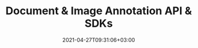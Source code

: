 ---
############################# Static ############################
layout: "product"
date: 2021-04-27T09:31:06+03:00
draft: false

############################# Head ############################
head_title: "Annotate with Cross-Platform Cloud APIs & SDKs"
head_description: "Document Annotation REST API & Cloud SDKs for .NET, Java, PHP, Ruby or cURL commands for REST APIs. Annotate PDF, Word, Excel, PPT, HTML, Image, CAD etc."

############################# Header ############################
title: "Document & Image Annotation API & SDKs"
description: "Annotate documents and images using cURL commands for annotation REST APIs or Cloud SDKs for .NET, Java, PHP, Python & Ruby‎"

############################# APIs ###############################
apis:
  enable: true

  api:
    # api loop
    - title: "GroupDocs.Annotation Cloud SDKs Include"
      
      api_product:
        # api_product loop
        - link: "/annotation/curl/"
          img_alt: "GroupDocs.Annotation Cloud for cURL"
          image: "/sdk/272x272/groupdocs_annotation-for-curl.webp"
          product: "GroupDocs.Annotation"
          platform: "cURL"
          content: "Use cURL to annotate a variety of documents & images. Run it on any platform."

        # api_product loop
        - link: "/annotation/net/"
          img_alt: "GroupDocs.Annotation Cloud SDK for .NET"
          image: "/sdk/272x272/groupdocs_annotation-for-net.webp"
          product: "GroupDocs.Annotation"
          platform: "Cloud SDK for .NET"
          content: "Add the capability to effectively annotate documents using our .NET SDK."

          # api_product loop
        - link: "/annotation/java/"
          img_alt: "GroupDocs.Annotation Cloud SDK for Java"
          image: "/sdk/272x272/groupdocs_annotation-for-java.webp"
          product: "GroupDocs.Annotation"
          platform: "Cloud SDK for Java"
          content: "SDK for java easily annotate documents of various file formats."

    # api loop
    - api_product:
        # api_product loop
        - link: "/annotation/php/"
          img_alt: "GroupDocs.Annotation Cloud SDK for PHP"
          image: "/sdk/272x272/groupdocs_annotation-for-php.webp"
          product: "GroupDocs.Annotation"
          platform: "Cloud SDK for PHP"
          content: "PHP SDK to help you add document annotation features in your apps really fast."

        # api_product loop
        - link: "/annotation/python/"
          img_alt: "GroupDocs.Annotation Cloud SDK for Python"
          image: "/sdk/272x272/groupdocs_annotation-for-python.webp"
          product: "GroupDocs.Annotation"
          platform: "Cloud SDK for Python"
          content: "Add the functionality to annotate documents in your app using our SDK for Python."

          
          # api_product loop
        - link: "/annotation/ruby/"
          img_alt: "GroupDocs.Annotation Cloud SDK for Ruby"
          image: "/sdk/272x272/groupdocs_annotation-for-ruby.webp"
          product: "GroupDocs.Annotation"
          platform: "Cloud SDK for Ruby"
          content: "SDK to annotate a variety of document formats in your Ruby applications."


    # api loop
    - api_product:
        # api_product loop
        - link: "/annotation/nodejs/"
          img_alt: "GroupDocs.Annotation Cloud SDK for Node.js"
          image: "/sdk/272x272/groupdocs_annotation-for-node.webp"
          product: "GroupDocs.Annotation"
          platform: "Cloud SDK for Node.js"
          content: "SDK for Node.js to easily incorporate our cloud based document annotation API in your application."

       

    

############################# Back to top ###############################
back_to_top:
  enable: true
---